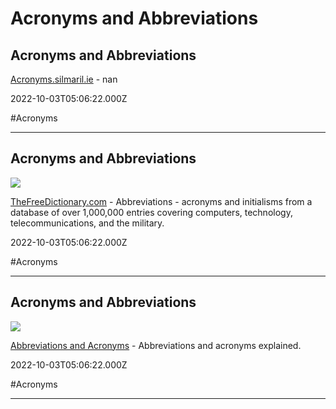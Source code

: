 # Acronyms and Abbreviations

## Acronyms and Abbreviations

[Acronyms.silmaril.ie](https://acronyms.silmaril.ie) - nan

2022-10-03T05:06:22.000Z

#Acronyms

---

## Acronyms and Abbreviations

![](http://img.tfd.com/TFDlogo1200x1200.png)

[TheFreeDictionary.com](https://acronyms.thefreedictionary.com) - Abbreviations - acronyms and initialisms from a database of over 1,000,000 entries covering computers, technology, telecommunications, and the military.

2022-10-03T05:06:22.000Z

#Acronyms

---

## Acronyms and Abbreviations

![](https://assets.ltkcontent.com/images/1813401/articles-default-placeholder_27c5571306.png)

[Abbreviations and Acronyms](https://abbreviations.yourdictionary.com) - Abbreviations and acronyms explained.

2022-10-03T05:06:22.000Z

#Acronyms

---

